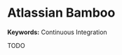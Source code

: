 # Atlassian Bamboo

**Keywords:** Continuous Integration

TODO

<!--
## Interview

https://www.youtube.com/watch?v=FTFBHO4DcA8
-->

